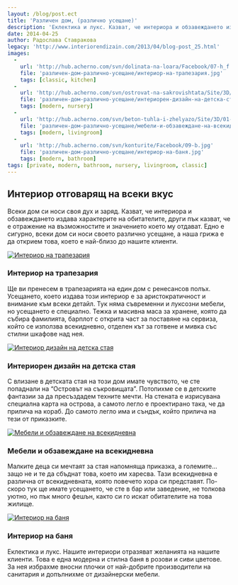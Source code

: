 ```yaml
---
layout: /blog/post.ect
title: 'Различен дом, (различно усещане)'
description: 'Еклектика и лукс. Kазват, че интериора и обзавеждането издава характерите на обитателите, други пък казват, че е отражение на възможностите и значението което му отдават. Едно е сигурно, всеки дом си носи своето различно усещане, а наша грижа е да открием това, което е най-близо до нашите клиенти.'
date: 2014-04-25
author: Радослава Ставракова
legacy: 'http://www.interiorendizain.com/2013/04/blog-post_25.html'
images:
  -
    url: 'http://hub.acherno.com/svn/dolinata-na-loara/Facebook/07-h_f.jpg'
    file: 'различен-дом-различно-усещане/интериор-на-трапезария.jpg'
    tags: [classic, kitchen]
  -
    url: 'http://hub.acherno.com/svn/ostrovat-na-sakrovishtata/Site/3D/05-d_f.jpg'
    file: 'различен-дом-различно-усещане/интериорен-дизайн-на-детска-стая.jpg'
    tags: [modern, nursery]
  -
    url: 'http://hub.acherno.com/svn/beton-tuhla-i-zhelyazo/Site/3D/01-h_f.jpg'
    file: 'различен-дом-различно-усещане/мебели-и-обзавеждане-на-всекидневна.jpg'
    tags: [modern, livingroom]
  -
    url: 'http://hub.acherno.com/svn/konturite/Facebook/09-b.jpg'
    file: 'различен-дом-различно-усещане/интериор-на-баня.jpg'
    tags: [modern, bathroom]
tags: [private, modern, bathroom, nursery, livingroom, classic]
---
```

## **Интериор** отговарящ на **всеки вкус**
Всеки дом си носи своя дух и заряд. Казват, че интериора и обзавеждането издава характерите на обитателите, други пък казват, че е отражение на възможностите и значението което му отдават. Едно е сигурно, всеки дом си носи своето различно усещане, а наша грижа е да открием това, което е най-близо до нашите клиенти.

[![Интериор на трапезария](лукс-и-съвремие-в-обзавеждането/интериор-на-всекидневна.jpg)](http://acherno.bg/интериорен-дизайн/апартамент/долината-на-лоара/обзавеждане.html)
### Интериор на **трапезария**

Ще ви пренесем в трапезарията на един дом с ренесансов полъх. Усещането, което издава този интериор е за аристократичност и внимание към всеки детайл. Тук няма съвременни и луксозни мебели, но усещането е специално. Тежка и масивна маса за хранене, която да събира фамилията, барплот с открита част за поставяне на сервиза, който се използва всекидневно, отделен кът за готвене и мивка със стилни шкафове над нея.

[![Интериор дизайн на детска стая ](различен-дом-различно-усещане/интериорен-дизайн-на-детска-стая.jpg)](http://acherno.bg/интериорен-дизайн/апартамент/островът-на-съкровищата/интериор.html)
### Интериорен дизайн на **детска стая**

С влизане в детската стая на този дом имате чувството, че сте попаднали на “Островът на съкровищата”. Потопихме се в детските фантазии за да пресъздадем техните мечти. На стената е изрисувана специална карта на острова, а самото легло е проектирано така, че да прилича на кораб. До самото легло има и съндък, който прилича на тези от приказките.

[![Мебели и обзавеждане на всекидневна](различен-дом-различно-усещане/мебели-и-обзавеждане-на-всекидневна.jpg)](http://acherno.bg/интериорен-дизайн/апартамент/бетон-тухла-и-желязо/интериорен-дизайн.html)
### Мебели и обзавеждане на **всекидневна**

Малките деца си мечтаят за стая напомняща приказка, а големите... защо не и те да сбъднат това, което им харесва. Тази всекидневна е различна от всекидневната, която повечето хора си представят. По-скоро тук ще имате усещането, че сте в бар или заведение, не толкова уютно, но пък много фешън, както си го искат обитателите на това жилище.

[![Интериор на баня](различен-дом-различно-усещане/интериор-на-баня.jpg)](http://acherno.bg/интериорен-дизайн/апартамент/бетон-тухла-и-желязо/интериорен-дизайн.html)
### Интериор на **баня**

Еклектика и лукс. Нашите интериори отразяват желанията на нашите клиенти. Това е една модерна и стилна баня в розови и сиви цветове. За нея избрахме вносни плочки от най-добрите производители на санитария и допълнихме от дизайнерски мебели.